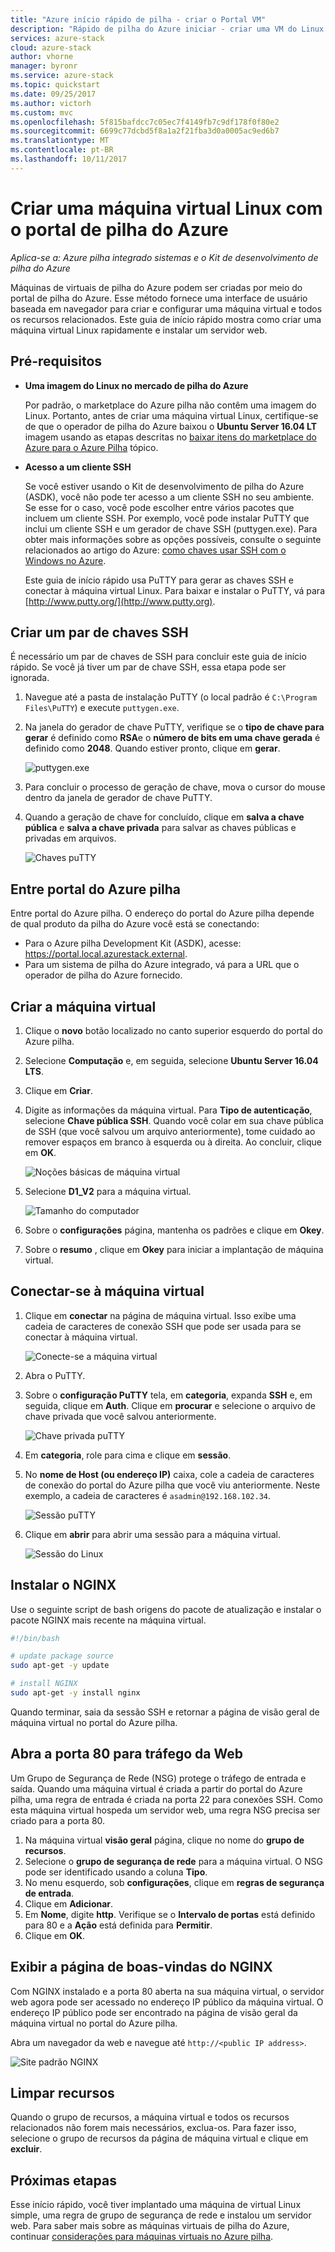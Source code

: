 ```yaml
---
title: "Azure início rápido de pilha - criar o Portal VM"
description: "Rápido de pilha do Azure iniciar - criar uma VM do Linux usando o portal"
services: azure-stack
cloud: azure-stack
author: vhorne
manager: byronr
ms.service: azure-stack
ms.topic: quickstart
ms.date: 09/25/2017
ms.author: victorh
ms.custom: mvc
ms.openlocfilehash: 5f815bafdcc7c05ec7f4149fb7c9df178f0f80e2
ms.sourcegitcommit: 6699c77dcbd5f8a1a2f21fba3d0a0005ac9ed6b7
ms.translationtype: MT
ms.contentlocale: pt-BR
ms.lasthandoff: 10/11/2017
---
```

# <a name="create-a-linux-virtual-machine-with-the-azure-stack-portal"></a>Criar uma máquina virtual Linux com o portal de pilha do Azure

*Aplica-se a: Azure pilha integrado sistemas e o Kit de desenvolvimento de pilha do Azure*

Máquinas de virtuais de pilha do Azure podem ser criadas por meio do portal de pilha do Azure. Esse método fornece uma interface de usuário baseada em navegador para criar e configurar uma máquina virtual e todos os recursos relacionados. Este guia de início rápido mostra como criar uma máquina virtual Linux rapidamente e instalar um servidor web.

## <a name="prerequisites"></a>Pré-requisitos

* **Uma imagem do Linux no mercado de pilha do Azure**

   Por padrão, o marketplace do Azure pilha não contêm uma imagem do Linux. Portanto, antes de criar uma máquina virtual Linux, certifique-se de que o operador de pilha do Azure baixou o **Ubuntu Server 16.04 LT** imagem usando as etapas descritas no [baixar itens do marketplace do Azure para o Azure Pilha](../azure-stack-download-azure-marketplace-item.md) tópico.

* **Acesso a um cliente SSH**

   Se você estiver usando o Kit de desenvolvimento de pilha do Azure (ASDK), você não pode ter acesso a um cliente SSH no seu ambiente. Se esse for o caso, você pode escolher entre vários pacotes que incluem um cliente SSH. Por exemplo, você pode instalar PuTTY que inclui um cliente SSH e um gerador de chave SSH (puttygen.exe). Para obter mais informações sobre as opções possíveis, consulte o seguinte relacionados ao artigo do Azure: [como chaves usar SSH com o Windows no Azure](https://docs.microsoft.com/en-us/azure/virtual-machines/linux/ssh-from-windows#windows-packages-and-ssh-clients).

   Este guia de início rápido usa PuTTY para gerar as chaves SSH e conectar à máquina virtual Linux. Para baixar e instalar o PuTTY, vá para [http://www.putty.org/](http://www.putty.org).

## <a name="create-an-ssh-key-pair"></a>Criar um par de chaves SSH

É necessário um par de chaves de SSH para concluir este guia de início rápido. Se você já tiver um par de chave SSH, essa etapa pode ser ignorada.

1. Navegue até a pasta de instalação PuTTY (o local padrão é ```C:\Program Files\PuTTY```) e execute ```puttygen.exe```.
2. Na janela do gerador de chave PuTTY, verifique se o **tipo de chave para gerar** é definido como **RSA**e o **número de bits em uma chave gerada** é definido como **2048**. Quando estiver pronto, clique em **gerar**.

   ![puttygen.exe](media/azure-stack-quick-linux-portal/Putty01.PNG)

3. Para concluir o processo de geração de chave, mova o cursor do mouse dentro da janela de gerador de chave PuTTY.
4. Quando a geração de chave for concluído, clique em **salva a chave pública** e **salva a chave privada** para salvar as chaves públicas e privadas em arquivos.

   ![Chaves puTTY](media/azure-stack-quick-linux-portal/Putty02.PNG)



## <a name="sign-in-to-the-azure-stack-portal"></a>Entre portal do Azure pilha

Entre portal do Azure pilha. O endereço do portal do Azure pilha depende de qual produto da pilha do Azure você está se conectando:

* Para o Azure pilha Development Kit (ASDK), acesse: https://portal.local.azurestack.external.
* Para um sistema de pilha do Azure integrado, vá para a URL que o operador de pilha do Azure fornecido.

## <a name="create-the-virtual-machine"></a>Criar a máquina virtual

1. Clique o **novo** botão localizado no canto superior esquerdo do portal do Azure pilha.

2. Selecione **Computação** e, em seguida, selecione **Ubuntu Server 16.04 LTS**.
3. Clique em **Criar**.

4. Digite as informações da máquina virtual. Para **Tipo de autenticação**, selecione **Chave pública SSH**. Quando você colar em sua chave pública de SSH (que você salvou um arquivo anteriormente), tome cuidado ao remover espaços em branco à esquerda ou à direita. Ao concluir, clique em **OK**.

   ![Noções básicas de máquina virtual](media/azure-stack-quick-linux-portal/linux-01.PNG)

5. Selecione **D1_V2** para a máquina virtual.

   ![Tamanho do computador](media/azure-stack-quick-linux-portal/linux-02.PNG)

6. Sobre o **configurações** página, mantenha os padrões e clique em **Okey**.

7. Sobre o **resumo** , clique em **Okey** para iniciar a implantação de máquina virtual.


## <a name="connect-to-the-virtual-machine"></a>Conectar-se à máquina virtual

1. Clique em **conectar** na página de máquina virtual. Isso exibe uma cadeia de caracteres de conexão SSH que pode ser usada para se conectar à máquina virtual.

   ![Conecte-se a máquina virtual](media/azure-stack-quick-linux-portal/linux-03.PNG)

2. Abra o PuTTY.
3. Sobre o **configuração PuTTY** tela, em **categoria**, expanda **SSH** e, em seguida, clique em **Auth**. Clique em **procurar** e selecione o arquivo de chave privada que você salvou anteriormente.

   ![Chave privada puTTY](media/azure-stack-quick-linux-portal/Putty03.PNG)
4. Em **categoria**, role para cima e clique em **sessão**.
5. No **nome de Host (ou endereço IP)** caixa, cole a cadeia de caracteres de conexão do portal do Azure pilha que você viu anteriormente. Neste exemplo, a cadeia de caracteres é ```asadmin@192.168.102.34```.
 
   ![Sessão puTTY](media/azure-stack-quick-linux-portal/Putty04.PNG)
6. Clique em **abrir** para abrir uma sessão para a máquina virtual.

   ![Sessão do Linux](media/azure-stack-quick-linux-portal/Putty05.PNG)

## <a name="install-nginx"></a>Instalar o NGINX

Use o seguinte script de bash origens do pacote de atualização e instalar o pacote NGINX mais recente na máquina virtual. 

```bash 
#!/bin/bash

# update package source
sudo apt-get -y update

# install NGINX
sudo apt-get -y install nginx
```

Quando terminar, saia da sessão SSH e retornar a página de visão geral de máquina virtual no portal do Azure pilha.


## <a name="open-port-80-for-web-traffic"></a>Abra a porta 80 para tráfego da Web 

Um Grupo de Segurança de Rede (NSG) protege o tráfego de entrada e saída. Quando uma máquina virtual é criada a partir do portal do Azure pilha, uma regra de entrada é criada na porta 22 para conexões SSH. Como esta máquina virtual hospeda um servidor web, uma regra NSG precisa ser criado para a porta 80.

1. Na máquina virtual **visão geral** página, clique no nome do **grupo de recursos**.
2. Selecione o **grupo de segurança de rede** para a máquina virtual. O NSG pode ser identificado usando a coluna **Tipo**. 
3. No menu esquerdo, sob **configurações**, clique em **regras de segurança de entrada**.
4. Clique em **Adicionar**.
5. Em **Nome**, digite **http**. Verifique se o **Intervalo de portas** está definido para 80 e a **Ação** está definida para **Permitir**. 
6. Clique em **OK**.


## <a name="view-the-nginx-welcome-page"></a>Exibir a página de boas-vindas do NGINX

Com NGINX instalado e a porta 80 aberta na sua máquina virtual, o servidor web agora pode ser acessado no endereço IP público da máquina virtual. O endereço IP público pode ser encontrado na página de visão geral da máquina virtual no portal do Azure pilha.

Abra um navegador da web e navegue até ```http://<public IP address>```.

![Site padrão NGINX](media/azure-stack-quick-linux-portal/linux-04.PNG)


## <a name="clean-up-resources"></a>Limpar recursos

Quando o grupo de recursos, a máquina virtual e todos os recursos relacionados não forem mais necessários, exclua-os. Para fazer isso, selecione o grupo de recursos da página de máquina virtual e clique em **excluir**.

## <a name="next-steps"></a>Próximas etapas

Esse início rápido, você tiver implantado uma máquina de virtual Linux simple, uma regra de grupo de segurança de rede e instalou um servidor web. Para saber mais sobre as máquinas virtuais de pilha do Azure, continuar [considerações para máquinas virtuais no Azure pilha](azure-stack-vm-considerations.md).

